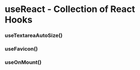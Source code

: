 # useReact - Collection of React Hooks

### useTextareaAutoSize()

### useFavicon()

### useOnMount()
